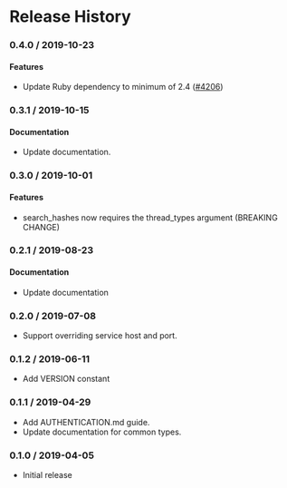 # Release History

### 0.4.0 / 2019-10-23

#### Features

* Update Ruby dependency to minimum of 2.4 ([#4206](https://www.github.com/googleapis/google-cloud-ruby/issues/4206))

### 0.3.1 / 2019-10-15

#### Documentation

* Update documentation.

### 0.3.0 / 2019-10-01

#### Features

* search_hashes now requires the thread_types argument (BREAKING CHANGE)

### 0.2.1 / 2019-08-23

#### Documentation

* Update documentation

### 0.2.0 / 2019-07-08

* Support overriding service host and port.

### 0.1.2 / 2019-06-11

* Add VERSION constant

### 0.1.1 / 2019-04-29

* Add AUTHENTICATION.md guide.
* Update documentation for common types.

### 0.1.0 / 2019-04-05

* Initial release
